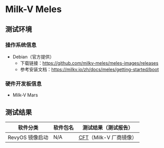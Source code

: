 # Milk-V Meles

## 测试环境

### 操作系统信息

- Debian（官方提供）
    - 下载链接：https://github.com/milkv-meles/meles-images/releases
    - 参考安装文档：https://milkv.io/zh/docs/meles/getting-started/boot

### 硬件开发板信息

- Milk-V Mars

## 测试结果

| 软件分类        | 软件包名 | 测试结果（测试报告）             |
|-------------|----------|----------------------------|
| RevyOS 镜像启动 | N/A      | [CFT][RevyOS]（Milk-V 厂商镜像） |

[RevyOS]: ./Debian/README.md